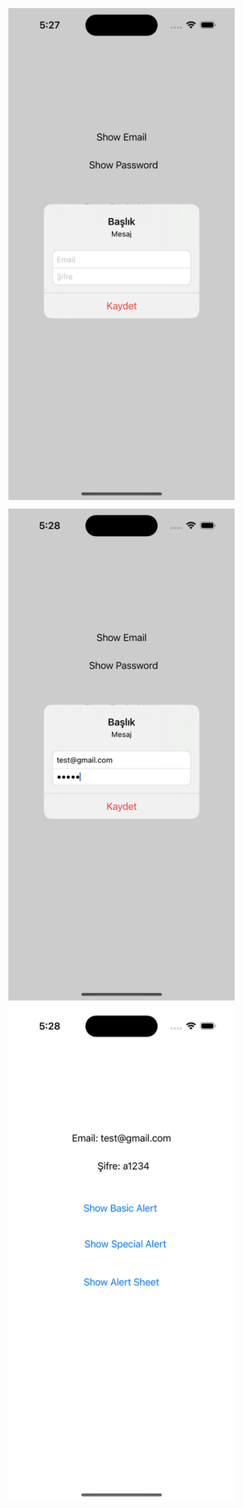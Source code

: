 <p align="center">
 <img src="https://github.com/tubaaNur/IOSWorkspace/blob/main/BasicAlert/BasicAlert/Assets.xcassets/1.imageset/1.png" 
width="450" height="975">
</p>

<p align="center">
 <img src="https://github.com/tubaaNur/IOSWorkspace/blob/main/BasicAlert/BasicAlert/Assets.xcassets/2.imageset/2.png" 
width="450" height="975">
</p>

<p align="center">
 <img src="https://github.com/tubaaNur/IOSWorkspace/blob/main/BasicAlert/BasicAlert/Assets.xcassets/3.imageset/3.png" 
width="450" height="975">
</p>
